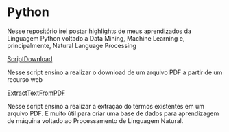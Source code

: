 # Python
Nesse repositório irei postar highlights de meus aprendizados da Linguagem Python voltado a Data Mining, Machine Learning e, principalmente, Natural Language Processing


<a href = 'https://github.com/hroatti/Python/blob/master/ScriptDownload.ipynb' >ScriptDownload</a>

Nesse script ensino a realizar o download de um arquivo PDF a partir de um recurso web

<a href = 'https://github.com/hroatti/Python/blob/master/ExtractTextFromPDF.ipynb'>ExtractTextFromPDF</a>

Nesse script ensino a realizar a extração do termos existentes em um arquivo PDF. É muito útil para criar uma base de dados para aprendizagem de máquina voltado ao Processamento de Linguagem Natural.
